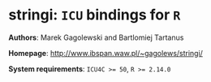 **stringi**: `ICU` bindings for `R`
=======

**Authors**: Marek Gagolewski and Bartlomiej Tartanus

**Homepage**: http://www.ibspan.waw.pl/~gagolews/stringi/

**System requirements**: `ICU4C >= 50`, `R >= 2.14.0`
